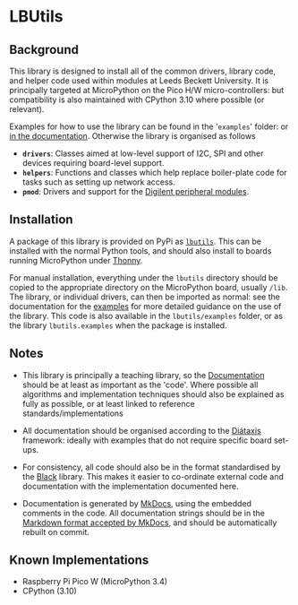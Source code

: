 # LBUtils

## Background

This library is designed to install all of the common drivers, library code, and helper code used within modules at Leeds Beckett University. It is principally targeted at MicroPython on the Pico H/W micro-controllers: but compatibility is also maintained with CPython 3.10 where possible (or relevant).

Examples for how to use the library can be found in the '`examples`' folder: or [in the documentation](https://lbutils.readthedocs.io). Otherwise the library is organised as follows

- **`drivers`**: Classes aimed at low-level support of I2C, SPI and other devices requiring board-level support.
- **`helpers`**: Functions and classes which help replace boiler-plate code for tasks such as setting up network access.
- **`pmod`**: Drivers and support for the [Digilent peripheral modules](https://digilent.com/reference/pmod/start).

## Installation

A package of this library is provided on PyPi as [`lbutils`](https://pypi.org/project/lbutils/). This can be installed with the normal Python tools, and should also install to boards running MicroPython under [Thonny](https://thonny.org/).

For manual installation, everything under the `lbutils` directory should be copied to the appropriate directory on the MicroPython board, usually `/lib`. The library, or individual drivers, can then be imported as normal: see the documentation for the [examples](https://lbutils.readthedocs.io/en/latest/examples) for more detailed guidance on the use of the library. This code is also available in the `lbutils/examples` folder, or as the library `lbutils.examples` when the package is installed.

## Notes

- This library is principally a teaching library, so the [Documentation](https://lbutils.readthedocs.io) should be at least as important as the 'code'. Where possible all algorithms and implementation techniques should also be explained as fully as possible, or at least linked to reference standards/implementations

- All documentation should be organised according to the [Diátaxis](https://diataxis.fr/) framework: ideally with examples that do not require specific board set-ups.

- For consistency, all code should also be in the format standardised by the [Black](https://github.com/psf/black) library. This makes it easier to co-ordinate external code and documentation with the implementation documented here.

- Documentation is generated by [MkDocs](https://www.mkdocs.org), using the embedded comments in the code. All documentation strings should be in the [Markdown format accepted by MkDocs](https://www.mkdocs.org/user-guide/configuration/#markdown_extensions), and should be automatically rebuilt on commit.

## Known Implementations

- Raspberry Pi Pico W (MicroPython 3.4)
- CPython (3.10)
